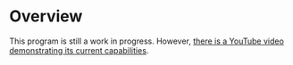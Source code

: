 # Overview

This program is still a work in progress. However, [there is a YouTube video demonstrating its current capabilities](https://youtu.be/pxNwhaRPMZ4).